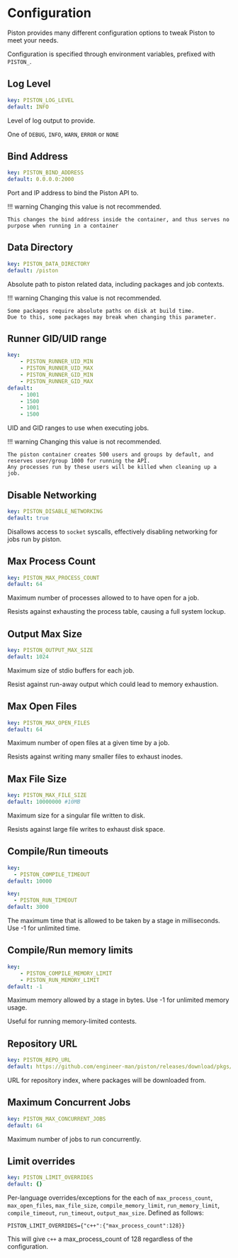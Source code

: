# Configuration

Piston provides many different configuration options to tweak Piston to meet your needs.

Configuration is specified through environment variables, prefixed with `PISTON_`.

## Log Level

```yaml
key: PISTON_LOG_LEVEL
default: INFO
```

Level of log output to provide.

One of `DEBUG`, `INFO`, `WARN`, `ERROR` or `NONE`

## Bind Address

```yaml
key: PISTON_BIND_ADDRESS
default: 0.0.0.0:2000
```

Port and IP address to bind the Piston API to.

<!-- prettier-ignore -->
!!! warning
    Changing this value is not recommended.

    This changes the bind address inside the container, and thus serves no purpose when running in a container

## Data Directory

```yaml
key: PISTON_DATA_DIRECTORY
default: /piston
```

Absolute path to piston related data, including packages and job contexts.

<!-- prettier-ignore -->
!!! warning
    Changing this value is not recommended.

    Some packages require absolute paths on disk at build time.
    Due to this, some packages may break when changing this parameter.

## Runner GID/UID range

```yaml
key:
    - PISTON_RUNNER_UID_MIN
    - PISTON_RUNNER_UID_MAX
    - PISTON_RUNNER_GID_MIN
    - PISTON_RUNNER_GID_MAX
default:
    - 1001
    - 1500
    - 1001
    - 1500
```

UID and GID ranges to use when executing jobs.

<!-- prettier-ignore -->
!!! warning
    Changing this value is not recommended.

    The piston container creates 500 users and groups by default, and reserves user/group 1000 for running the API.
    Any processes run by these users will be killed when cleaning up a job.

## Disable Networking

```yaml
key: PISTON_DISABLE_NETWORKING
default: true
```

Disallows access to `socket` syscalls, effectively disabling networking for jobs run by piston.

## Max Process Count

```yaml
key: PISTON_MAX_PROCESS_COUNT
default: 64
```

Maximum number of processes allowed to to have open for a job.

Resists against exhausting the process table, causing a full system lockup.

## Output Max Size

```yaml
key: PISTON_OUTPUT_MAX_SIZE
default: 1024
```

Maximum size of stdio buffers for each job.

Resist against run-away output which could lead to memory exhaustion.

## Max Open Files

```yaml
key: PISTON_MAX_OPEN_FILES
default: 64
```

Maximum number of open files at a given time by a job.

Resists against writing many smaller files to exhaust inodes.

## Max File Size

```yaml
key: PISTON_MAX_FILE_SIZE
default: 10000000 #10MB
```

Maximum size for a singular file written to disk.

Resists against large file writes to exhaust disk space.

## Compile/Run timeouts

```yaml
key:
  - PISTON_COMPILE_TIMEOUT
default: 10000

key:
  - PISTON_RUN_TIMEOUT
default: 3000
```

The maximum time that is allowed to be taken by a stage in milliseconds.
Use -1 for unlimited time.

## Compile/Run memory limits

```yaml
key:
    - PISTON_COMPILE_MEMORY_LIMIT
    - PISTON_RUN_MEMORY_LIMIT
default: -1
```

Maximum memory allowed by a stage in bytes.
Use -1 for unlimited memory usage.

Useful for running memory-limited contests.

## Repository URL

```yaml
key: PISTON_REPO_URL
default: https://github.com/engineer-man/piston/releases/download/pkgs/index
```

URL for repository index, where packages will be downloaded from.

## Maximum Concurrent Jobs

```yaml
key: PISTON_MAX_CONCURRENT_JOBS
default: 64
```

Maximum number of jobs to run concurrently.

## Limit overrides

```yaml
key: PISTON_LIMIT_OVERRIDES
default: {}
```

Per-language overrides/exceptions for the each of `max_process_count`, `max_open_files`, `max_file_size`,
`compile_memory_limit`, `run_memory_limit`, `compile_timeout`, `run_timeout`, `output_max_size`. Defined as follows:

```
PISTON_LIMIT_OVERRIDES={"c++":{"max_process_count":128}}
```

This will give `c++` a max_process_count of 128 regardless of the configuration.
